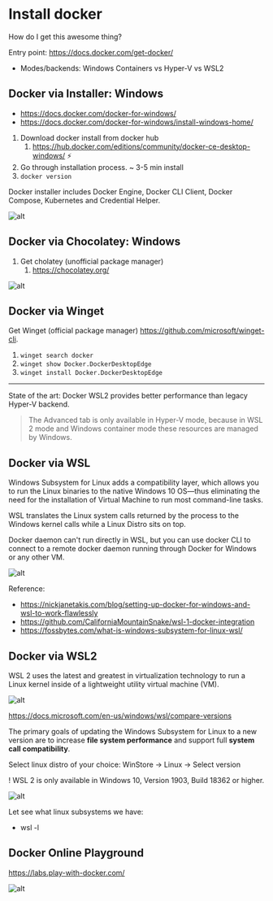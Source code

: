 # Install docker

How do I get this awesome thing?

Entry point: <https://docs.docker.com/get-docker/>

* Modes/backends: Windows Containers vs Hyper-V vs WSL2

## Docker via Installer: Windows

* <https://docs.docker.com/docker-for-windows/>
* <https://docs.docker.com/docker-for-windows/install-windows-home/>

1. Download docker install from docker hub
   1. <https://hub.docker.com/editions/community/docker-ce-desktop-windows/> ⚡
2. Go through installation process. ~ 3-5 min install
3. `docker version`

Docker installer includes Docker Engine, Docker CLI Client, Docker Compose, Kubernetes and Credential Helper.

![alt](../assets/docker-installer.png)

## Docker via Chocolatey: Windows

1. Get cholatey (unofficial package manager)
   1. <https://chocolatey.org/>

![alt](../assets/docker-choco.png)

## Docker via Winget

Get Winget (official package manager) <https://github.com/microsoft/winget-cli>.

1. `winget search docker`
2. `winget show Docker.DockerDesktopEdge`
3. `winget install Docker.DockerDesktopEdge`

---

State of the art: Docker WSL2 provides better performance than legacy Hyper-V backend.

> The Advanced tab is only available in Hyper-V mode, because in WSL 2 mode and Windows container mode these resources are managed by Windows.

## Docker via WSL

Windows Subsystem for Linux adds a compatibility layer, which allows you to run the Linux binaries to the native Windows 10 OS—thus eliminating the need for the installation of Virtual Machine to run most command-line tasks.

WSL translates the Linux system calls returned by the process to the Windows kernel calls while a Linux Distro sits on top.

Docker daemon can't run directly in WSL, but you can use docker CLI to connect to a remote docker daemon running through Docker for Windows or any other VM.

![alt](../assets/docker-for-windows-expose-daemon-without-tls.jpg)

Reference:

* <https://nickjanetakis.com/blog/setting-up-docker-for-windows-and-wsl-to-work-flawlessly>
* <https://github.com/CaliforniaMountainSnake/wsl-1-docker-integration>
* <https://fossbytes.com/what-is-windows-subsystem-for-linux-wsl/>

## Docker via WSL2

WSL 2 uses the latest and greatest in virtualization technology to run a Linux kernel inside of a lightweight utility virtual machine (VM).

![alt](../assets/docker-in-wsl2.png)

<https://docs.microsoft.com/en-us/windows/wsl/compare-versions>

The primary goals of updating the Windows Subsystem for Linux to a new version are to increase **file system performance** and support full **system call compatibility**.

Select linux distro of your choice:
WinStore -> Linux -> Select version

! WSL 2 is only available in Windows 10, Version 1903, Build 18362 or higher.

![alt](../assets/winver.png)

Let see what linux subsystems we have:

* wsl -l
  
## Docker Online Playground

<https://labs.play-with-docker.com/>

![alt](../assets/play-with-docker.png)
